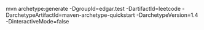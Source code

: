 mvn archetype:generate -DgroupId=edgar.test -DartifactId=leetcode -DarchetypeArtifactId=maven-archetype-quickstart -DarchetypeVersion=1.4 -DinteractiveMode=false

